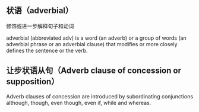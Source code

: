 ## 状语（adverbial）

修饰或进一步解释句子和动词

 adverbial (abbreviated adv) is a word (an adverb) or a group of words (an adverbial phrase or an adverbial clause) that modifies or more closely defines the sentence or the verb.

## 让步状语从句（Adverb clause of concession or supposition）

Adverb clauses of concession are introduced by subordinating conjunctions although, though, even though, even if, while and whereas.